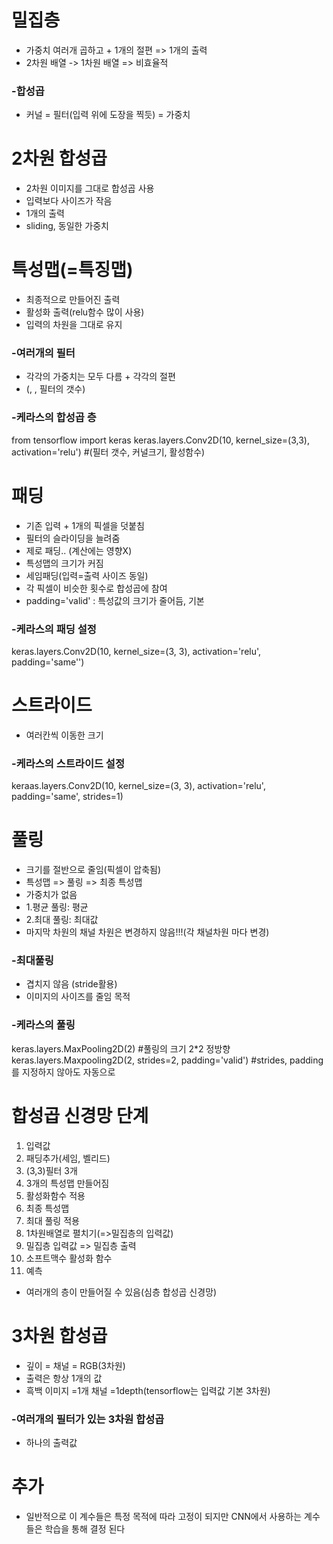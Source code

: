 # 밀집층
- 가중치 여러개 곱하고 + 1개의 절편 => 1개의 출력
- 2차원 배열 -> 1차원 배열 => 비효율적
### -합성곱
- 커널 = 필터(입력 위에 도장을 찍듯) = 가중치
# 2차원 합성곱
- 2차원 이미지를 그대로 합성곱 사용
- 입력보다 사이즈가 작음
- 1개의 출력
- sliding, 동일한 가중치
# 특성맵(=특징맵) 
- 최종적으로 만들어진 출력
- 활성화 출력(relu함수 많이 사용)
- 입력의 차원을 그대로 유지
### -여러개의 필터
- 각각의 가중치는 모두 다름 + 각각의 절편
- (, , 필터의 갯수)
### -케라스의 합성곱 층
from tensorflow import keras
keras.layers.Conv2D(10, kernel_size=(3,3), activation='relu')   #(필터 갯수, 커널크기, 활성함수)
# 패딩
- 기존 입력 + 1개의 픽셀을 덧붙침 
- 필터의 슬라이딩을 늘려줌
- 제로 패딩.. (계산에는 영향X)
- 특성맵의 크기가 커짐
- 세임패딩(입력=출력 사이즈 동일)
- 각 픽셀이 비슷한 횟수로 합성곱에 참여
- padding='valid' : 특성값의 크기가 줄어듬, 기본
### -케라스의 패딩 설정
keras.layers.Conv2D(10, kernel_size=(3, 3), activation='relu', padding='same'')
# 스트라이드
- 여러칸씩 이동한 크기
### -케라스의 스트라이드 설정
keraas.layers.Conv2D(10, kernel_size=(3, 3), activation='relu', padding='same', strides=1)
# 풀링
- 크기를 절반으로 줄임(픽셀이 압축됨)
- 특성맵 => 풀링 => 최종 특성맵 
- 가중치가 없음
- 1.평균 풀링: 평균
- 2.최대 풀링: 최대값
- 마지막 차원의 채널 차원은 변경하지 않음!!!(각 채널차원 마다 변경)
### -최대풀링
- 겹치지 않음 (stride활용)
- 이미지의 사이즈를 줄임 목적
### -케라스의 풀링
keras.layers.MaxPooling2D(2)    #풀링의 크기 2*2 정방향
keras.layers.Maxpooling2D(2, strides=2, padding='valid')    #strides, padding 를 지정하지 않아도 자동으로

# 합성곱 신경망 단계
1. 입력값
2. 패딩추가(세임, 벨리드)
3. (3,3)필터 3개
4. 3개의 특성맵 만들어짐
5. 활성화함수 적용
6. 최종 특성맵
7. 최대 풀링 적용
8. 1차원배열로 펼치기(=>밀집층의 입력값)
9. 밀집층 입력값 => 밀집층 출력
10. 소프트맥수 활성화 함수
11. 예측
- 여러개의 층이 만들어질 수 있음(심층 합성곱 신경망)

# 3차원 합성곱
- 깊이 = 채널 = RGB(3차원)
- 출력은 항상 1개의 값
- 흑백 이미지 =1개 채널 =1depth(tensorflow는 입력값 기본 3차원)
### -여러개의 필터가 있는 3차원 합성곱
- 하나의 출력값

# 추가
- 일반적으로 이 계수들은 특정 목적에 따라 고정이 되지만 CNN에서 사용하는 계수들은 학습을 통해 결정 된다